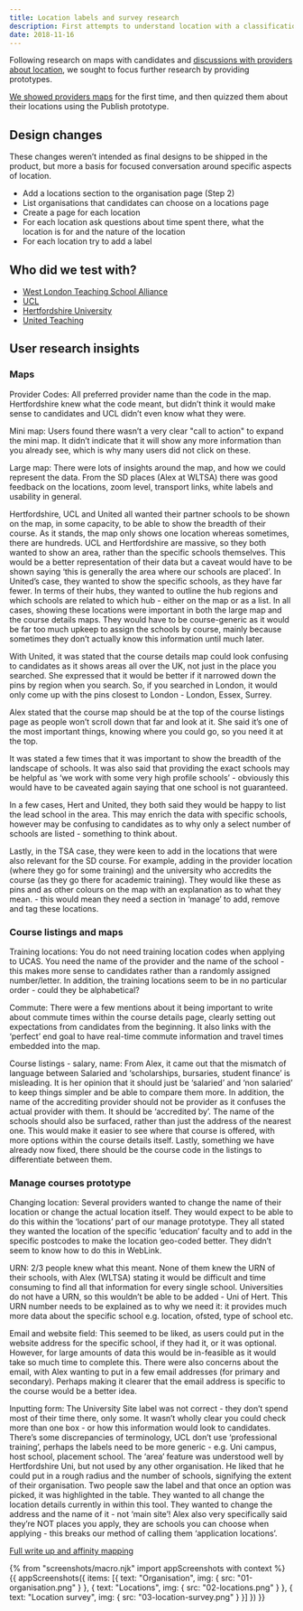 ```yaml
---
title: Location labels and survey research
description: First attempts to understand location with a classification exercise.
date: 2018-11-16
---
```


Following research on maps with candidates and [discussions with providers about location](/publish-teacher-training-courses/the-location-problem), we sought to focus further research by providing prototypes.

[We showed providers maps](/find-teacher-training/map-4) for the first time, and then quizzed them about their locations using the Publish prototype.

## Design changes

These changes weren’t intended as final designs to be shipped in the product, but more a basis for focused conversation around specific aspects of location.

* Add a locations section to the organisation page (Step 2)
* List organisations that candidates can choose on a locations page
* Create a page for each location
* For each location ask questions about time spent there, what the location is for and the nature of the location
* For each location try to add a label

## Who did we test with?

* [West London Teaching School Alliance](https://lookback.io/watch/4tQhyScCJf2e3WcNL)
* [UCL](https://lookback.io/watch/j7XGfjfS8Bh4WrSzz)
* [Hertfordshire University](https://lookback.io/watch/H7rjFgyTKznrKuTAo)
* [United Teaching](https://lookback.io/watch/vwNSsgXhna4JBDmyZ)

## User research insights

### Maps

Provider Codes: All preferred provider name than the code in the map. Hertfordshire knew what the code meant, but didn’t think it would make sense to candidates and UCL didn’t even know what they were.

Mini map: Users found there wasn’t a very clear "call to action" to expand the mini map. It didn’t indicate that it will show any more information than you already see, which is why many users did not click on these.

Large map: There were lots of insights around the map, and how we could represent the data. From the SD places (Alex at WLTSA) there was good feedback on the locations, zoom level, transport links, white labels and usability in general.

Hertfordshire, UCL and United all wanted their partner schools to be shown on the map, in some capacity, to be able to show the breadth of their course. As it stands, the map only shows one location whereas sometimes, there are hundreds. UCL and Hertfordshire are massive, so they both wanted to show an area, rather than the specific schools themselves. This would be a better representation of their data but a caveat would have to be shown saying ‘this is generally the area where our schools are placed’. In United’s case, they wanted to show the specific schools, as they have far fewer. In terms of their hubs, they wanted to outline the hub regions and which schools are related to which hub - either on the map or as a list. In all cases, showing these locations were important in both the large map and the course details maps. They would have to be course-generic as it would be far too much upkeep to assign the schools by course, mainly because sometimes they don’t actually know this information until much later.

With United, it was stated that the course details map could look confusing to candidates as it shows areas all over the UK, not just in the place you searched. She expressed that it would be better if it narrowed down the pins by region when you search. So, if you searched in London, it would only come up with the pins closest to London - London, Essex, Surrey.

Alex stated that the course map should be at the top of the course listings page as people won’t scroll down that far and look at it. She said it’s one of the most important things, knowing where you could go, so you need it at the top.

It was stated a few times that it was important to show the breadth of the landscape of schools. It was also said that providing the exact schools may be helpful as ‘we work with some very high profile schools’ - obviously this would have to be caveated again saying that one school is not guaranteed.

In a few cases, Hert and United, they both said they would be happy to list the lead school in the area. This may enrich the data with specific schools, however may be confusing to candidates as to why only a select number of schools are listed - something to think about.

Lastly, in the TSA case, they were keen to add in the locations that were also relevant for the SD course. For example, adding in the provider location (where they go for some training) and the university who accredits the course (as they go there for academic training). They would like these as pins and as other colours on the map with an explanation as to what they mean. - this would mean they need a section in ‘manage’ to add, remove and tag these locations.

### Course listings and maps

Training locations: You do not need training location codes when applying to UCAS. You need the name of the provider and the name of the school - this makes more sense to candidates rather than a randomly assigned number/letter. In addition, the training locations seem to be in no particular order - could they be alphabetical?

Commute: There were a few mentions about it being important to write about commute times within the course details page, clearly setting out expectations from candidates from the beginning. It also links with the ‘perfect’ end goal to have real-time commute information and travel times embedded into the map.

Course listings - salary, name: From Alex, it came out that the mismatch of language between Salaried and ‘scholarships, bursaries, student finance’ is misleading. It is her opinion that it should just be ‘salaried’ and ‘non salaried’ to keep things simpler and be able to compare them more. In addition, the name of the accrediting provider should not be provider as it confuses the actual provider with them. It should be ‘accredited by’. The name of the schools should also be surfaced, rather than just the address of the nearest one. This would make it easier to see where that course is offered, with more options within the course details itself. Lastly, something we have already now fixed, there should be the course code in the listings to differentiate between them.

### Manage courses prototype

Changing location: Several providers wanted to change the name of their location or change the actual location itself. They would expect to be able to do this within the ‘locations’ part of our manage prototype. They all stated they wanted the location of the specific ‘education’ faculty and to add in the specific postcodes to make the location geo-coded better. They didn’t seem to know how to do this in WebLink.

URN: 2/3 people knew what this meant. None of them knew the URN of their schools, with Alex (WLTSA) stating it would be difficult and time consuming to find all that information for every single school. Universities do not have a URN, so this wouldn’t be able to be added - Uni of Hert. This URN number needs to be explained as to why we need it: it provides much more data about the specific school e.g. location, ofsted, type of school etc.

Email and website field: This seemed to be liked, as users could put in the website address for the specific school, if they had it, or it was optional. However, for large amounts of data this would be in-feasible as it would take so much time to complete this. There were also concerns about the email, with Alex wanting to put in a few email addresses (for primary and secondary). Perhaps making it clearer that the email address is specific to the course would be a better idea.

Inputting form: The University Site label was not correct - they don’t spend most of their time there, only some. It wasn’t wholly clear you could check more than one box - or how this information would look to candidates. There’s some discrepancies of terminology, UCL don’t use ‘professional training’, perhaps the labels need to be more generic - e.g. Uni campus, host school, placement school. The ‘area’ feature was understood well by Hertfordshire Uni, but not used by any other organisation. He liked that he could put in a rough radius and the number of schools, signifying the extent of their organisation. Two people saw the label and that once an option was picked, it was highlighted in the table. They wanted to all change the location details currently in within this tool. They wanted to change the address and the name of it - not ‘main site’! Alex also very specifically said they’re NOT places you apply, they are schools you can choose when applying - this breaks our method of calling them ‘application locations’.

[Full write up and affinity mapping](https://dfedigital.atlassian.net/wiki/spaces/BaT/pages/737280130/5th+round+provider+insights)

{% from "screenshots/macro.njk" import appScreenshots with context %}
{{ appScreenshots({
  items: [{
    text: "Organisation",
    img: { src: "01-organisation.png" }
  }, {
    text: "Locations",
    img: { src: "02-locations.png" }
  }, {
    text: "Location survey",
    img: { src: "03-location-survey.png" }
  }]
}) }}
